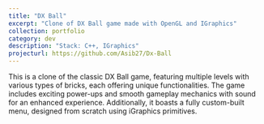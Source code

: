 ```yaml
---
title: "DX Ball"
excerpt: "Clone of DX Ball game made with OpenGL and IGraphics"
collection: portfolio
category: dev
description: "Stack: C++, IGraphics"
projecturl: https://github.com/Asib27/Dx-Ball
---
```


This is a clone of the classic DX Ball game, featuring multiple levels with various types of bricks, each offering unique functionalities. The game includes exciting power-ups and smooth gameplay mechanics with sound for an enhanced experience. Additionally, it boasts a fully custom-built menu, designed from scratch using iGraphics primitives. 



